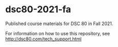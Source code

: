 # dsc80-2021-fa
Published course materials for DSC 80 in Fall 2021.

For information on how to use this repository, see http://dsc80.com/tech_support.html
